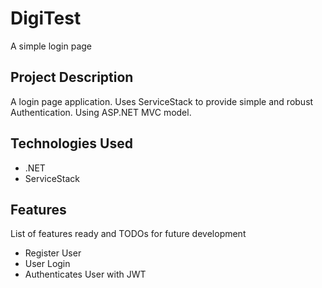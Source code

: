 # DigiTest
A simple login page
## Project Description

A login page application. Uses ServiceStack to provide simple and robust Authentication. Using ASP.NET MVC model.

## Technologies Used

* .NET
* ServiceStack

## Features

List of features ready and TODOs for future development
* Register User
* User Login
* Authenticates User with JWT


